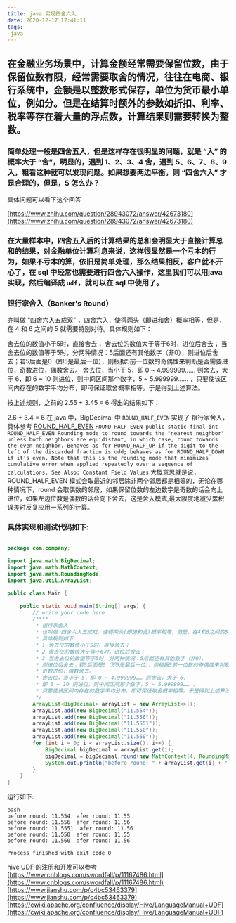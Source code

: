 ```yaml
---
title: java 实现四舍六入
date: 2020-12-17 17:41:11
tags:
-java
---
```



## 在金融业务场景中，计算金额经常需要保留位数，由于保留位数有限，经常需要取舍的情况，往往在电商、银行系统中，金额是以整数形式保存，单位为货币最小单位，例如分。但是在结算时额外的参数如折扣、利率、税率等存在着大量的浮点数，计算结果则需要转换为整数。

### 简单处理一般是四舍五入，但是这样存在很明显的问题，就是 “入” 的概率大于 “舍”，明显的，遇到 1、2、3、4 舍，遇到 5、6、7、8、9 入，粗看这种就可以发现问题。如果想要两边平衡，则 “四舍六入” 才是合理的，但是，5 怎么办？
具体问题可以看下这个回答

[https://www.zhihu.com/question/28943072/answer/42673180](https://www.zhihu.com/question/28943072/answer/42673180)

### 在大量样本中，四舍五入后的计算结果的总和会明显大于直接计算总和的结果，对金融单位计算利息来说，这样很显然是一个亏本的行为，如果不亏本的算，依旧是简单处理，那么结果相反，客户就不开心了，在 sql 中经常也需要进行四舍六入操作，这里我们可以用java 实现，然后编译成 `udf`，就可以在 sql 中使用了。

### 银行家舍入（Banker's Round）
亦叫做 “四舍六入五成双” ，四舍六入，使得两头（即进和舍）概率相等，但是，在 4 和 6 之间的 5 就需要特别对待。具体规则如下：

舍去位的数值小于5时，直接舍去；
舍去位的数值大于等于6时，进位后舍去；
当舍去位的数值等于5时，分两种情况：5后面还有其他数字（非0），则进位后舍去；若5后面是0（即5是最后一位），则根据5前一位数的奇偶性来判断是否需要进位，奇数进位，偶数舍去。
舍去位，当小于 5，即 0 ~ 4.999999…… 则舍去，大于 6，即 6 ~ 10 则进位，则中间区间那个数字，5 ~ 5.999999…… ，只要使该区间内存在的数字平均分布，即可保证取舍概率相等。于是得到上述算法。
<!-- more -->
按上述规则，之前的 2.55 + 3.45 = 6 得出的结果如下：

2.6 + 3.4 = 6
在 java 中，BigDecimal 中 `ROUND_HALF_EVEN` 实现了 银行家舍入，具体参考 [ROUND_HALF_EVEN](https://docs.oracle.com/javase/7/docs/api/java/math/BigDecimal.html#ROUND_HALF_EVEN)
`
ROUND_HALF_EVEN
public static final int ROUND_HALF_EVEN
Rounding mode to round towards the "nearest neighbor" unless both neighbors are equidistant, in which case, round towards the even neighbor. Behaves as for ROUND_HALF_UP if the digit to the left of the discarded fraction is odd; behaves as for ROUND_HALF_DOWN if it's even. Note that this is the rounding mode that minimizes cumulative error when applied repeatedly over a sequence of calculations.
See Also:
Constant Field Values
`
大概意思就是说，ROUND_HALF_EVEN 模式会取最近的邻居除非两个邻居都是相等的，无论在哪种情况下，round 会取偶数的邻居，如果保留位数的左边数字是奇数的话会向上进位，如果左边位数是偶数的话会向下舍去，这是舍入模式,最大限度地减少累积误差时反复应用一系列的计算。
### 具体实现和测试代码如下:
```java

package com.company;

import java.math.BigDecimal;
import java.math.MathContext;
import java.math.RoundingMode;
import java.util.ArrayList;

public class Main {

    public static void main(String[] args) {
        // write your code here
        /****
         * 银行家舍入
         * 也叫做 四舍六入五成双，使得两头(即进和舍)概率相等，但是，在4和6之间的5需要特别对待，
         * 具体规则如下:
         * 1 舍去位的数值小于5时，直接舍去；
         * 2 舍去位的数值大于等于6时，进位后舍去；
         * 3 当舍去位的数值等于5时，分两种情况：5后面还有其他数字（非0），
         * 则进位后舍去；若5后面是0（即5是最后一位），则根据5前一位数的奇偶性来判断是否需要进位，
         * 奇数进位，偶数舍去。
         * 舍去位，当小于 5，即 0 ~ 4.999999…… 则舍去，大于 6，
         * 即 6 ~ 10 则进位，则中间区间那个数字，5 ~ 5.999999…… ，
         * 只要使该区间内存在的数字平均分布，即可保证取舍概率相等。于是得到上述算法。
         */
        ArrayList<BigDecimal> arrayList = new ArrayList<>();
        arrayList.add(new BigDecimal("11.554"));
        arrayList.add(new BigDecimal("11.556"));
        arrayList.add(new BigDecimal("11.5551"));
        arrayList.add(new BigDecimal("11.550"));
        arrayList.add(new BigDecimal("11.560"));
        for (int i = 0; i < arrayList.size(); i++) {
            BigDecimal bigDecimal = arrayList.get(i);
            bigDecimal = bigDecimal.round(new MathContext(4, RoundingMode.HALF_EVEN));
            System.out.println("before round: " + arrayList.get(i) + "  afer round: " + bigDecimal);
        }
    }
}

```
运行如下:
```
bash
before round: 11.554  afer round: 11.55
before round: 11.556  afer round: 11.56
before round: 11.5551  afer round: 11.56
before round: 11.550  afer round: 11.55
before round: 11.560  afer round: 11.56

Process finished with exit code 0
```
hive UDF 的注册和开发可以参考
[https://www.cnblogs.com/swordfall/p/11167486.html](https://www.cnblogs.com/swordfall/p/11167486.html)
[https://www.jianshu.com/p/c4bc53463379](https://www.jianshu.com/p/c4bc53463379)
[https://cwiki.apache.org/confluence/display/Hive/LanguageManual+UDF](https://cwiki.apache.org/confluence/display/Hive/LanguageManual+UDF)



